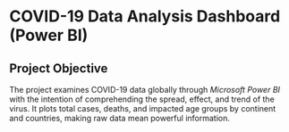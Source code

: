 # COVID-19 Data Analysis Dashboard (Power BI)

## Project Objective

The project examines COVID-19 data globally through *Microsoft Power BI* with the intention of comprehending the spread, effect, and trend of the virus.
It plots total cases, deaths, and impacted age groups by continent and countries, making raw data mean powerful information.
